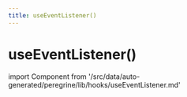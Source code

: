 ```yaml
---
title: useEventListener()
---
```


# useEventListener()

<!--
The reference doc content is generated automatically from the source code.
To update this section, update the doc blocks in the source code
-->

import Component from '/src/data/auto-generated/peregrine/lib/hooks/useEventListener.md'

<Component />
